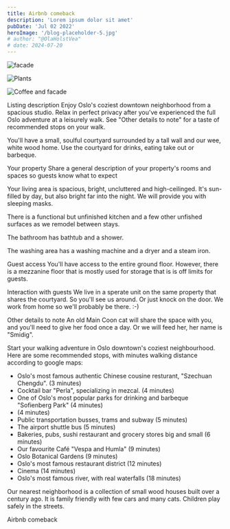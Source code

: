 ```yaml
---
title: Airbnb comeback
description: 'Lorem ipsum dolor sit amet'
pubDate: 'Jul 02 2022'
heroImage: '/blog-placeholder-5.jpg'
# author: "@OlaHolstVea"
# date: 2024-07-20
---
```





![facade](https://pbs.twimg.com/media/GS6-hfSWUAApCVP?format=jpg&name=medium)

![Plants](https://pbs.twimg.com/media/GS6kXtpWkAAD_ag?format=jpg&name=medium)

![Coffee and facade](https://pbs.twimg.com/media/GS6eeJyXYAAynwZ?format=jpg&name=medium)


Listing description
Enjoy Oslo's coziest downtown neighborhood from a spacious studio. Relax in perfect privacy after you've experienced the full Oslo adventure at a leisurely walk. See "Other details to note" for a taste of recommended stops on your walk.

You'll have a small, soulful courtyard surrounded by a tall wall and our wee, white wood home. Use the courtyard for drinks, eating take out or barbeque.

Your property
Share a general description of your property's rooms and spaces so guests know what to expect

Your living area is spacious, bright, uncluttered and high-ceilinged. It's sun-filled by day, but also bright far into the night. We will provide you with sleeping masks.

There is a functional but unfinished kitchen and a few other unfished surfaces as we remodel between stays.

The bathroom has bathtub and a shower.

The washing area has a washing machine and a dryer and a steam iron.

Guest access
You'll have access to the entire ground floor. However, there is a mezzanine floor that is mostly used for storage that is is off limits for guests.


Interaction with guests
We live in a sperate unit on the same property that shares the courtyard. So you'll see us around. Or just knock on the door. We work from home so we'll probably be there. :-)

Other details to note
An old Main Coon cat will share the space with you, and you'll need to give her food once a day. Or we will feed her, her name is "Smidig".



Start your walking adventure in Oslo downtown's coziest neighbourhood. Here are some recommended stops, with minutes walking distance according to google maps:
- Oslo's most famous authentic Chinese cousine resturant, "Szechuan Chengdu". (3 minutes)
- Cocktail bar "Perla", specializing in mezcal. (4 minutes)
- One of Oslo's most popular parks for drinking and barbeque "Sofienberg Park" (4 minutes)
-  (4 minutes)
- Public transportation busses, trams and subway (5 minutes)
- The airport shuttle bus (5 minutes)
- Bakeries, pubs, sushi restaurant and grocery stores big and small (6 minutes)
- Our favourite Café "Vespa and Humla" (9 minutes)
- Oslo Botanical Gardens (9 minutes)
- Oslo's most famous restaurant district (12 minutes)
- Cinema (14 minutes)
- Oslo's most famous river, with real waterfalls (18 minutes)



Our nearest neighborhood is a collection of small wood houses built over a century ago. It is family friendly with few cars and many cats. Children play safely in the streets.


Airbnb comeback
